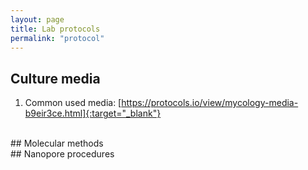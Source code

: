 ```yaml
---
layout: page
title: Lab protocols
permalink: "protocol"
---
```

## Culture media
1. Common used media: [https://protocols.io/view/mycology-media-b9eir3ce.html]{:target="_blank"}<br> 
<br> 
## Molecular methods
<br> 
## Nanopore procedures
<br>
